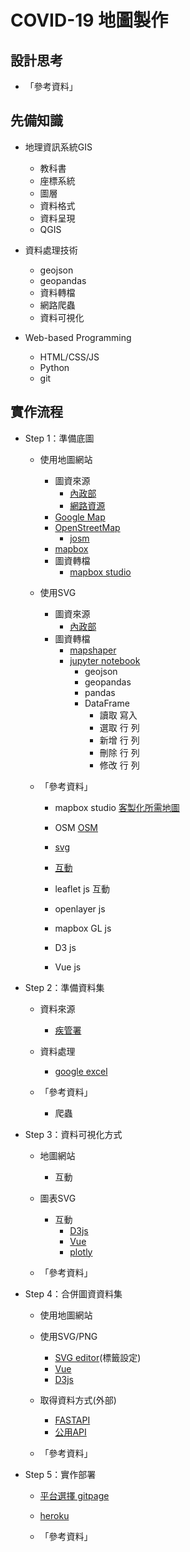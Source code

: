 # COVID-19 地圖製作

## 設計思考


- 「參考資料」
## 先備知識
- 地理資訊系統GIS
    - 教科書
    - 座標系統
    - 圖層
    - 資料格式
    - 資料呈現
    - QGIS

- 資料處理技術
    - geojson
    - geopandas
    - 資料轉檔
    - 網路爬蟲
    - 資料可視化

- Web-based Programming
    - HTML/CSS/JS
    - Python
    - git

## 實作流程
- Step 1：準備底圖
    - 使用地圖網站
        - 圖資來源
            - [內政部](https://data.gov.tw/dataset/7441)
            - [網路資源](https://sheethub.com/ronnywang/%E9%84%89%E9%8E%AE%E5%B8%82%E5%8D%80%E8%A1%8C%E6%94%BF%E5%8D%80%E5%9F%9F%E7%95%8C%E7%B7%9A?page=5)   
        - [Google Map](https://www.google.com/maps/about/mymaps/)
        - [OpenStreetMap](https://www.openstreetmap.org/#map=9/22.7002/121.0281&layers=N)
            - [josm](https://josm.openstreetmap.de/)
        - [mapbox](https://www.mapbox.com/)
        - 圖資轉檔
            - [mapbox studio](https://www.mapbox.com/mapbox-studio)

    - 使用SVG
        - 圖資來源
            - [內政部](https://data.gov.tw/dataset/7441)
        - 圖資轉檔
            - [mapshaper](https://mapshaper.org/)
            - [jupyter notebook]()
                - geojson
                - geopandas
                - pandas    
                - DataFrame
                    - 讀取 寫入
                    - 選取 行 列
                    - 新增 行 列
                    - 刪除 行 列
                    - 修改 行 列
    
    - 「參考資料」
        - mapbox studio [客製化所需地圖](https://www.mapbox.com/mapbox-studio)
        - OSM [OSM](https://www.openstreetmap.org/#map=9/22.7002/121.0281&layers=N)
        - [svg](https://www.oxxostudio.tw/articles/201410/svg-tutorial.html)
        
        - [互動](https://www.letswrite.tw/d3-vue-taiwan-map/)

        - leaflet js 互動
        - openlayer js
        - mapbox GL js
        - D3 js
        - Vue js

- Step 2：準備資料集
    - 資料來源
        - [疾管署](https://nidss.cdc.gov.tw/)
    - 資料處理
        - [google excel]()

    - 「參考資料」
        - 爬蟲
        
    
- Step 3：資料可視化方式
    - 地圖網站
        - 互動
    - 圖表SVG
        - 互動
            - [D3js]()
            - [Vue]()
            - [plotly]()

    - 「參考資料」

- Step 4：合併圖資資料集
    - 使用地圖網站

    - 使用SVG/PNG
        - [SVG editor](https://github.com/SVG-Edit/svgedit)(標籤設定)
        - [Vue]()
        - [D3js]()
    - 取得資料方式(外部)
        - [FASTAPI]()    
        - [公用API]()

    - 「參考資料」

- Step 5：實作部署
    - [平台選擇 gitpage]()
    - [heroku]()

    - 「參考資料」


